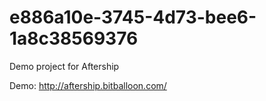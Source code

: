 # e886a10e-3745-4d73-bee6-1a8c38569376
Demo project for Aftership

Demo:
http://aftership.bitballoon.com/
